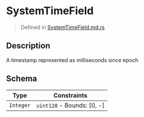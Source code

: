 # SystemTimeField
> Defined in [SystemTimeField.md.rs](../../../../interface/src/interface/fields/system_time)

## Description
A timestamp represented as milliseconds since epoch

## Schema

| Type | Constraints |
| --- | --- |
| `Integer` | `uint128` - Bounds: [0, -] |

